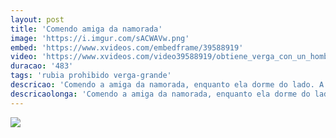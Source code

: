 ```yaml
---
layout: post
title: 'Comendo amiga da namorada'
image: 'https://i.imgur.com/sACWAVw.png'
embed: 'https://www.xvideos.com/embedframe/39588919'
video: 'https://www.xvideos.com/video39588919/obtiene_verga_con_un_hombre_prohibido'
duracao: '483'
tags: 'rubia prohibido verga-grande'
descricao: 'Comendo a amiga da namorada, enquanto ela dorme do lado. A safada da amiga dela foi dormir na casa dela e se toca para atrair o namorado.'
descricaolonga: 'Comendo a amiga da namorada, enquanto ela dorme do lado. A safada da amiga dela foi dormir na casa dela e começou a se masturbar para conquistar o namorado da amiga e dar a bucetinha apertada para ele.'
---
```

<a href="{{ page.url | prepend: site.baseurl | prepend: site.url }}"><img src="{{ page.image }}" /></a>
